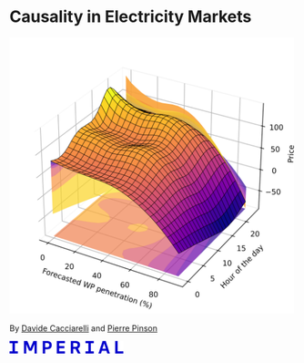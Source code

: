 # Causality in Electricity Markets

<img src="penetration_apx.png" alt="Cover Image" style="width: 500px;"/>

By [Davide Cacciarelli](https://sites.google.com/view/dcacciarelli) and [Pierre Pinson](https://pierrepinson.com/)

<img src="imperial_logo.png" alt="University Logo" style="width: 200px;"/>
